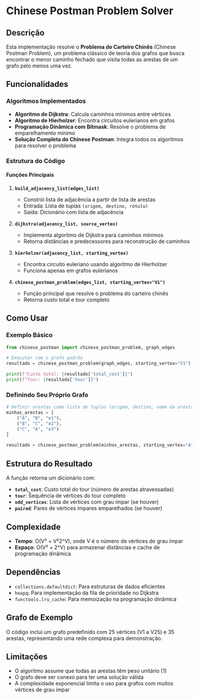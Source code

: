 # Chinese Postman Problem Solver

## Descrição

Esta implementação resolve o **Problema do Carteiro Chinês** (Chinese Postman Problem), um problema clássico de teoria dos grafos que busca encontrar o menor caminho fechado que visita todas as arestas de um grafo pelo menos uma vez.

## Funcionalidades

### Algoritmos Implementados

- **Algoritmo de Dijkstra**: Calcula caminhos mínimos entre vértices
- **Algoritmo de Hierholzer**: Encontra circuitos eulerianos em grafos
- **Programação Dinâmica com Bitmask**: Resolve o problema de emparelhamento mínimo
- **Solução Completa do Chinese Postman**: Integra todos os algoritmos para resolver o problema

### Estrutura do Código

#### Funções Principais

1. **`build_adjacency_list(edges_list)`**
   - Constrói lista de adjacência a partir de lista de arestas
   - Entrada: Lista de tuplas `(origem, destino, rótulo)`
   - Saída: Dicionário com lista de adjacência

2. **`dijkstra(adjacency_list, source_vertex)`**
   - Implementa algoritmo de Dijkstra para caminhos mínimos
   - Retorna distâncias e predecessores para reconstrução de caminhos

3. **`hierholzer(adjacency_list, starting_vertex)`**
   - Encontra circuito euleriano usando algoritmo de Hierholzer
   - Funciona apenas em grafos eulerianos

4. **`chinese_postman_problem(edges_list, starting_vertex="V1")`**
   - Função principal que resolve o problema do carteiro chinês
   - Retorna custo total e tour completo

## Como Usar

### Exemplo Básico

```python
from chinese_postman import chinese_postman_problem, graph_edges

# Executar com o grafo padrão
resultado = chinese_postman_problem(graph_edges, starting_vertex="V1")

print(f"Custo total: {resultado['total_cost']}")
print(f"Tour: {resultado['tour']}")
```

### Definindo Seu Próprio Grafo

```python
# Definir arestas como lista de tuplas (origem, destino, nome da aresta)
minhas_arestas = [
    ("A", "B", "e1"),
    ("B", "C", "e2"),
    ("C", "A", "e3")
]

resultado = chinese_postman_problem(minhas_arestas, starting_vertex="A")
```

## Estrutura do Resultado

A função retorna um dicionário com:

- **`total_cost`**: Custo total do tour (número de arestas atravessadas)
- **`tour`**: Sequência de vértices do tour completo
- **`odd_vertices`**: Lista de vértices com grau ímpar (se houver)
- **`paired`**: Pares de vértices ímpares emparelhados (se houver)

## Complexidade

- **Tempo**: O(V³ + V²2^V), onde V é o número de vértices de grau ímpar
- **Espaço**: O(V² + 2^V) para armazenar distâncias e cache de programação dinâmica

## Dependências

- `collections.defaultdict`: Para estruturas de dados eficientes
- `heapq`: Para implementação da fila de prioridade no Dijkstra
- `functools.lru_cache`: Para memoização na programação dinâmica

## Grafo de Exemplo

O código inclui um grafo predefinido com 25 vértices (V1 a V25) e 35 arestas, representando uma rede complexa para demonstração.

## Limitações

- O algoritmo assume que todas as arestas têm peso unitário (1)
- O grafo deve ser conexo para ter uma solução válida
- A complexidade exponencial limita o uso para grafos com muitos vértices de grau ímpar
